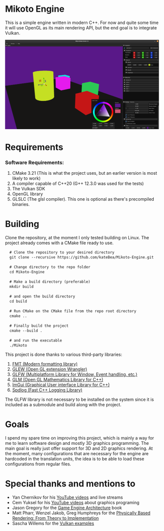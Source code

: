 # Mikoto Engine
This is a simple engine written in modern C++. For now and quite some time 
it will use OpenGL as its main rendering API, but the end goal is to integrate Vulkan.

![Mikoto Engine](assets/image/img9.png)

# Requirements
<h3>Software Requirements:</h3>
<ol type="1">
  <li>CMake 3.21 (This is what the project uses, but an earlier version is most likely to work)</li>
  <li>A compiler capable of C++20 (G++ 12.3.0 was used for the tests)</li>
  <li>The Vulkan SDK</li>
  <li>OpenGL library</li>
  <li>GLSLC (The glsl compiler). This one is optional as there's precompiled binaries.</li>
</ol>

# Building

Clone the repository, at the moment I only tested building on Linux. 
The project already comes with a CMake file ready to use. 

```shell
  # Clone the repository to your desired directory
  git clone --recursive https://github.com/kateBea/Mikoto-Engine.git
  
  # Change directory to the repo folder
  cd Mikoto-Engine
  
  # Make a build directory (preferable)
  mkdir build 
  
  # and open the build directory
  cd build
  
  # Run CMake on the CMake file from the repo root directory
  cmake ..
  
  # Finally build the project
  cmake --build .
  
  # and run the executable
  ./Mikoto
```

This project is done thanks to various third-party libraries:

1. [FMT (Modern formatting library)](https://github.com/fmtlib/fmt)
2. [GLEW (Open GL extension Wrangler)](https://glew.sourceforge.net/)
3. [GLFW (Multiplatform Library for Window, Event handling, etc.)](https://github.com/glfw/glfw)
4. [GLM (Open GL Mathematics Library for C++)](https://github.com/g-truc/glm)
5. [ImGui (Graphical User interface Library for C++)](https://github.com/ocornut/imgui)
6. [Spdlog (Fast C++ Logging Library)](https://github.com/gabime/spdlog)

The GLFW library is not necessary to be installed on the system since it 
is included as a submodule and build along with the project.

# Goals

I spend my spare time on improving this project, which is mainly a way for me to learn software design and mostly 3D graphics programming.
The main goal is really just offer support for 3D and 2D graphics rendering. At the moment, many configurations that are necessary for
the engine are hardcoded in the translation units, the idea is to be able to load these configurations from regular files.

# Special thanks and mentions to
  - Yan Chernikov for his [YouTube videos](https://www.youtube.com/@TheCherno) and live streams
  - Cem Yuksel for his [YouTube videos](https://www.youtube.com/@cem_yuksel/videos) about graphics programing
  - Jason Gregory for the [Game Engine Architecture](https://www.gameenginebook.com/) book
  - Matt Pharr, Wenzel Jakob, Greg Humphreys for the [Physically Based Rendering: From Theory to Implementation](https://www.pbr-book.org/)
  - Sascha Willems for the [Vulkan examples](https://github.com/SaschaWillems/Vulkan)
